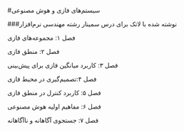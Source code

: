 # سیستم‌های فازی و هوش مصنوعی

###نوشته شده با لاتک برای درس سمینار رشته مهندسی نرم‌افزار 

فصل ۱: مجموعه‌های فازی

فصل ۲: منطق فازی

فصل ۳: کاربرد میانگین فازی برای پیش‌بینی

فصل ۴:تصمیم‌گیری در محیط فازی

فصل ۵: کاربرد کنترل در منطق فازی

فصل ۶: مفاهیم اولیه هوش مصنوعی

فصل ۷: جستجوی آگاهانه و ناآگاهانه

